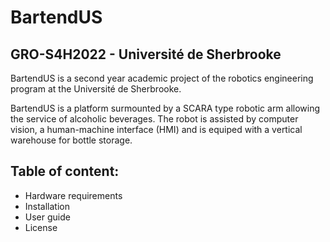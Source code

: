 # BartendUS 
## GRO-S4H2022 - Université de Sherbrooke

BartendUS is a second year academic project of the robotics engineering program at the Université de Sherbrooke.

BartendUS is a platform surmounted by a SCARA type robotic arm allowing the service of alcoholic beverages. The robot is assisted by computer vision, a human-machine interface (HMI) and is equiped with a vertical warehouse for bottle storage. 

## Table of content:
- Hardware requirements
- Installation
- User guide
- License
